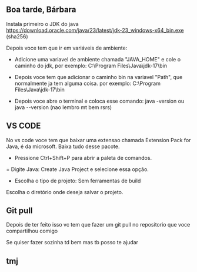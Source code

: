 ## Boa tarde, Bárbara

Instala primeiro o JDK do java 
https://download.oracle.com/java/23/latest/jdk-23_windows-x64_bin.exe (sha256)

Depois voce tem que ir em variáveis de ambiente:
- Adicione uma variavel de ambiente chamada "JAVA_HOME" e cole o caminho do jdk, 
por exemplo: C:\Program Files\Java\jdk-17\bin

- Depois voce tem que adicionar o caminho bin na variavel "Path", que normalmente ja tem alguma coisa.
por exemplo: C:\Program Files\Java\jdk-17\bin

- Depois voce abre o terminal e coloca esse comando:
java -version
 ou 
java --version
(nao lembro mt bem rsrs)

## VS CODE

No vs code voce tem que baixar uma extensao chamada Extension Pack for Java, é da microsoft.
Baixa tudo desse pacote.

- Pressione Ctrl+Shift+P para abrir a paleta de comandos.

= Digite Java: Create Java Project e selecione essa opção.

- Escolha o tipo de projeto: Sem ferramentas de build

Escolha o diretório onde deseja salvar o projeto.


## Git pull
Depois de ter feito isso vc tem que fazer um git pull no repositorio que voce compartilhou comigo

Se quiser fazer sozinha td bem mas tb posso te ajudar


## tmj
